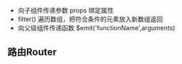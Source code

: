 - 向子组件传递参数 props 绑定属性
- filter() 遍历数组，把符合条件的元素放入新数组返回
- 向父级组件传递函数 $emit('functionName',arguments)
## 路由Router